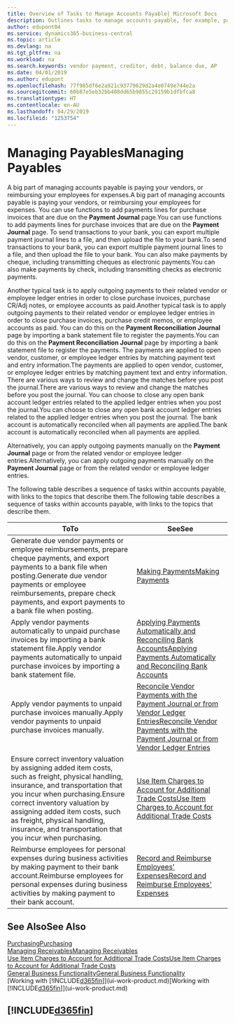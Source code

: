 ```yaml
---
title: Overview of Tasks to Manage Accounts Payable| Microsoft Docs
description: Outlines tasks to manage accounts payable, for example, paying creditors or applying outgoing payments to ledger entries to close invoices or credit memos.
author: edupont04
ms.service: dynamics365-business-central
ms.topic: article
ms.devlang: na
ms.tgt_pltfrm: na
ms.workload: na
ms.search.keywords: vendor payment, creditor, debt, balance due, AP
ms.date: 04/01/2019
ms.author: edupont
ms.openlocfilehash: 77f985df6e2a921c93779629d2a4e0749e744e2a
ms.sourcegitcommit: 60b87e5eb32bb408dd65b9855c29159b1dfbfca8
ms.translationtype: HT
ms.contentlocale: en-AU
ms.lasthandoff: 04/29/2019
ms.locfileid: "1253754"
---
```

# <a name="managing-payables"></a><span data-ttu-id="c103d-103">Managing Payables</span><span class="sxs-lookup"><span data-stu-id="c103d-103">Managing Payables</span></span>

<span data-ttu-id="c103d-104">A big part of managing accounts payable is paying your vendors, or reimbursing your employees for expenses.</span><span class="sxs-lookup"><span data-stu-id="c103d-104">A big part of managing accounts payable is paying your vendors, or reimbursing your employees for expenses.</span></span> <span data-ttu-id="c103d-105">You can use functions to add payments lines for purchase invoices that are due on the **Payment Journal** page.</span><span class="sxs-lookup"><span data-stu-id="c103d-105">You can use functions to add payments lines for purchase invoices that are due on the **Payment Journal** page.</span></span> <span data-ttu-id="c103d-106">To send transactions to your bank, you can export multiple payment journal lines to a file, and then upload the file to your bank.</span><span class="sxs-lookup"><span data-stu-id="c103d-106">To send transactions to your bank, you can export multiple payment journal lines to a file, and then upload the file to your bank.</span></span> <span data-ttu-id="c103d-107">You can also make payments by cheque, including transmitting cheques as electronic payments.</span><span class="sxs-lookup"><span data-stu-id="c103d-107">You can also make payments by check, including transmitting checks as electronic payments.</span></span>

<span data-ttu-id="c103d-108">Another typical task is to apply outgoing payments to their related vendor or employee ledger entries in order to close purchase invoices, purchase CR/Adj notes, or employee accounts as paid.</span><span class="sxs-lookup"><span data-stu-id="c103d-108">Another typical task is to apply outgoing payments to their related vendor or employee ledger entries in order to close purchase invoices, purchase credit memos, or employee accounts as paid.</span></span> <span data-ttu-id="c103d-109">You can do this on the **Payment Reconciliation Journal** page by importing a bank statement file to register the payments.</span><span class="sxs-lookup"><span data-stu-id="c103d-109">You can do this on the **Payment Reconciliation Journal** page by importing a bank statement file to register the payments.</span></span> <span data-ttu-id="c103d-110">The payments are applied to open vendor, customer, or employee ledger entries by matching payment text and entry information.</span><span class="sxs-lookup"><span data-stu-id="c103d-110">The payments are applied to open vendor, customer, or employee ledger entries by matching payment text and entry information.</span></span> <span data-ttu-id="c103d-111">There are various ways to review and change the matches before you post the journal.</span><span class="sxs-lookup"><span data-stu-id="c103d-111">There are various ways to review and change the matches before you post the journal.</span></span> <span data-ttu-id="c103d-112">You can choose to close any open bank account ledger entries related to the applied ledger entries when you post the journal.</span><span class="sxs-lookup"><span data-stu-id="c103d-112">You can choose to close any open bank account ledger entries related to the applied ledger entries when you post the journal.</span></span> <span data-ttu-id="c103d-113">The bank account is automatically reconciled when all payments are applied.</span><span class="sxs-lookup"><span data-stu-id="c103d-113">The bank account is automatically reconciled when all payments are applied.</span></span>

<span data-ttu-id="c103d-114">Alternatively, you can apply outgoing payments manually on the **Payment Journal** page or from the related vendor or employee ledger entries.</span><span class="sxs-lookup"><span data-stu-id="c103d-114">Alternatively, you can apply outgoing payments manually on the **Payment Journal** page or from the related vendor or employee ledger entries.</span></span>

<span data-ttu-id="c103d-115">The following table describes a sequence of tasks within accounts payable, with links to the topics that describe them.</span><span class="sxs-lookup"><span data-stu-id="c103d-115">The following table describes a sequence of tasks within accounts payable, with links to the topics that describe them.</span></span>

| <span data-ttu-id="c103d-116">To</span><span class="sxs-lookup"><span data-stu-id="c103d-116">To</span></span> | <span data-ttu-id="c103d-117">See</span><span class="sxs-lookup"><span data-stu-id="c103d-117">See</span></span> |
| --- | --- |
| <span data-ttu-id="c103d-118">Generate due vendor payments or employee reimbursements, prepare cheque payments, and export payments to a bank file when posting.</span><span class="sxs-lookup"><span data-stu-id="c103d-118">Generate due vendor payments or employee reimbursements, prepare check payments, and export payments to a bank file when posting.</span></span> |[<span data-ttu-id="c103d-119">Making Payments</span><span class="sxs-lookup"><span data-stu-id="c103d-119">Making Payments</span></span>](payables-make-payments.md) |
| <span data-ttu-id="c103d-120">Apply vendor payments automatically to unpaid purchase invoices by importing a bank statement file.</span><span class="sxs-lookup"><span data-stu-id="c103d-120">Apply vendor payments automatically to unpaid purchase invoices by importing a bank statement file.</span></span> |[<span data-ttu-id="c103d-121">Applying Payments Automatically and Reconciling Bank Accounts</span><span class="sxs-lookup"><span data-stu-id="c103d-121">Applying Payments Automatically and Reconciling Bank Accounts</span></span>](receivables-apply-payments-auto-reconcile-bank-accounts.md) |
| <span data-ttu-id="c103d-122">Apply vendor payments to unpaid purchase invoices manually.</span><span class="sxs-lookup"><span data-stu-id="c103d-122">Apply vendor payments to unpaid purchase invoices manually.</span></span> |[<span data-ttu-id="c103d-123">Reconcile Vendor Payments with the Payment Journal or from Vendor Ledger Entries</span><span class="sxs-lookup"><span data-stu-id="c103d-123">Reconcile Vendor Payments with the Payment Journal or from Vendor Ledger Entries</span></span>](payables-how-apply-purchase-transactions-manually.md) |
|<span data-ttu-id="c103d-124">Ensure correct inventory valuation by assigning added item costs, such as freight, physical handling, insurance, and transportation that you incur when purchasing.</span><span class="sxs-lookup"><span data-stu-id="c103d-124">Ensure correct inventory valuation by assigning added item costs, such as freight, physical handling, insurance, and transportation that you incur when purchasing.</span></span>|[<span data-ttu-id="c103d-125">Use Item Charges to Account for Additional Trade Costs</span><span class="sxs-lookup"><span data-stu-id="c103d-125">Use Item Charges to Account for Additional Trade Costs</span></span>](payables-how-assign-item-charges.md)|
|<span data-ttu-id="c103d-126">Reimburse employees for personal expenses during business activities by making payment to their bank account.</span><span class="sxs-lookup"><span data-stu-id="c103d-126">Reimburse employees for personal expenses during business activities by making payment to their bank account.</span></span>|[<span data-ttu-id="c103d-127">Record and Reimburse Employees' Expenses</span><span class="sxs-lookup"><span data-stu-id="c103d-127">Record and Reimburse Employees' Expenses</span></span>](finance-how-record-reimburse-employee-expenses.md)|

## <a name="see-also"></a><span data-ttu-id="c103d-128">See Also</span><span class="sxs-lookup"><span data-stu-id="c103d-128">See Also</span></span>
[<span data-ttu-id="c103d-129">Purchasing</span><span class="sxs-lookup"><span data-stu-id="c103d-129">Purchasing</span></span>](purchasing-manage-purchasing.md)  
[<span data-ttu-id="c103d-130">Managing Receivables</span><span class="sxs-lookup"><span data-stu-id="c103d-130">Managing Receivables</span></span>](receivables-manage-receivables.md)  
[<span data-ttu-id="c103d-131">Use Item Charges to Account for Additional Trade Costs</span><span class="sxs-lookup"><span data-stu-id="c103d-131">Use Item Charges to Account for Additional Trade Costs</span></span>](payables-how-assign-item-charges.md)  
[<span data-ttu-id="c103d-132">General Business Functionality</span><span class="sxs-lookup"><span data-stu-id="c103d-132">General Business Functionality</span></span>](ui-across-business-areas.md)  
<span data-ttu-id="c103d-133">[Working with [!INCLUDE[d365fin](includes/d365fin_md.md)]](ui-work-product.md)</span><span class="sxs-lookup"><span data-stu-id="c103d-133">[Working with [!INCLUDE[d365fin](includes/d365fin_md.md)]](ui-work-product.md)</span></span>

## [!INCLUDE[d365fin](includes/free_trial_md.md)]  
